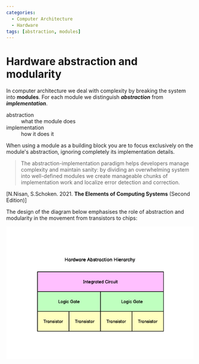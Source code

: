 ```yaml
---
categories:
  - Computer Architecture
  - Hardware
tags: [abstraction, modules]
---
```


# Hardware abstraction and modularity

In computer architecture we deal with complexity by breaking the system into **modules**. For each module we distinguish **_abstraction_** from **_implementation_**.

<dl>
  <dt>abstraction</dt>
  <dd>what the module does</dd>
  <dt>implementation</dt>
  <dd>how it does it</dd>
</dl>

When using a module as a building block you are to focus exclusively on the module's abstraction, ignoring completely its implementation details.

> The abstraction-implementation paradigm helps developers manage complexity and maintain sanity: by dividing an overwhelming system into well-defined modules we create manageable chunks of implementation work and localize error detection and correction.

[N.Nisan, S.Schoken. 2021. **The Elements of Computing Systems** (Second Edition)]

The design of the diagram below emphasises the role of abstraction and modularity in the movement from transistors to chips:

![](/img/hardware-abstraction-hierarchy.png)

